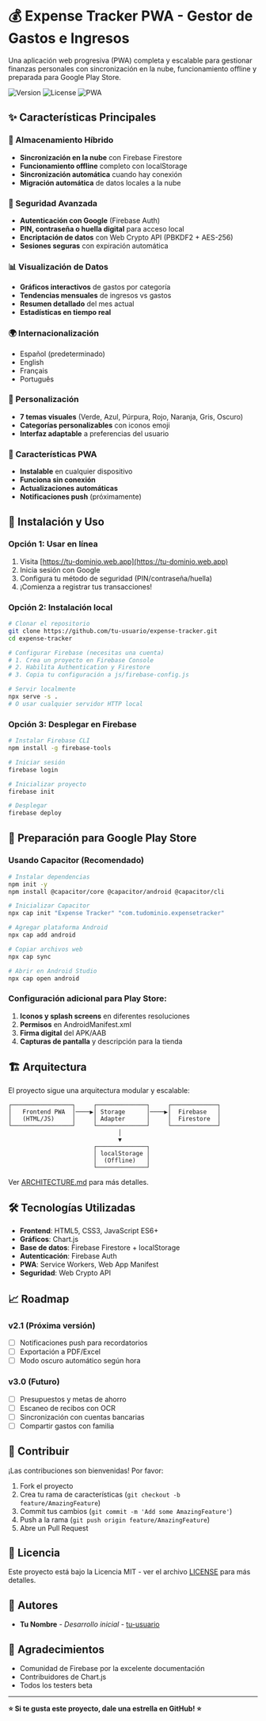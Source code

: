 # 💰 Expense Tracker PWA - Gestor de Gastos e Ingresos

Una aplicación web progresiva (PWA) completa y escalable para gestionar finanzas personales con sincronización en la nube, funcionamiento offline y preparada para Google Play Store.

![Version](https://img.shields.io/badge/version-2.0.0-blue.svg)
![License](https://img.shields.io/badge/license-MIT-green.svg)
![PWA](https://img.shields.io/badge/PWA-ready-orange.svg)

## ✨ Características Principales

### 💾 Almacenamiento Híbrido
- **Sincronización en la nube** con Firebase Firestore
- **Funcionamiento offline** completo con localStorage
- **Sincronización automática** cuando hay conexión
- **Migración automática** de datos locales a la nube

### 🔐 Seguridad Avanzada
- **Autenticación con Google** (Firebase Auth)
- **PIN, contraseña o huella digital** para acceso local
- **Encriptación de datos** con Web Crypto API (PBKDF2 + AES-256)
- **Sesiones seguras** con expiración automática

### 📊 Visualización de Datos
- **Gráficos interactivos** de gastos por categoría
- **Tendencias mensuales** de ingresos vs gastos
- **Resumen detallado** del mes actual
- **Estadísticas en tiempo real**

### 🌍 Internacionalización
- Español (predeterminado)
- English
- Français  
- Português

### 🎨 Personalización
- **7 temas visuales** (Verde, Azul, Púrpura, Rojo, Naranja, Gris, Oscuro)
- **Categorías personalizables** con iconos emoji
- **Interfaz adaptable** a preferencias del usuario

### 📱 Características PWA
- **Instalable** en cualquier dispositivo
- **Funciona sin conexión**
- **Actualizaciones automáticas**
- **Notificaciones push** (próximamente)

## 🚀 Instalación y Uso

### Opción 1: Usar en línea
1. Visita [https://tu-dominio.web.app](https://tu-dominio.web.app)
2. Inicia sesión con Google
3. Configura tu método de seguridad (PIN/contraseña/huella)
4. ¡Comienza a registrar tus transacciones!

### Opción 2: Instalación local
```bash
# Clonar el repositorio
git clone https://github.com/tu-usuario/expense-tracker.git
cd expense-tracker

# Configurar Firebase (necesitas una cuenta)
# 1. Crea un proyecto en Firebase Console
# 2. Habilita Authentication y Firestore
# 3. Copia tu configuración a js/firebase-config.js

# Servir localmente
npx serve -s .
# O usar cualquier servidor HTTP local
```

### Opción 3: Desplegar en Firebase
```bash
# Instalar Firebase CLI
npm install -g firebase-tools

# Iniciar sesión
firebase login

# Inicializar proyecto
firebase init

# Desplegar
firebase deploy
```

## 📱 Preparación para Google Play Store

### Usando Capacitor (Recomendado)
```bash
# Instalar dependencias
npm init -y
npm install @capacitor/core @capacitor/android @capacitor/cli

# Inicializar Capacitor
npx cap init "Expense Tracker" "com.tudominio.expensetracker"

# Agregar plataforma Android
npx cap add android

# Copiar archivos web
npx cap sync

# Abrir en Android Studio
npx cap open android
```

### Configuración adicional para Play Store:
1. **Iconos y splash screens** en diferentes resoluciones
2. **Permisos** en AndroidManifest.xml
3. **Firma digital** del APK/AAB
4. **Capturas de pantalla** y descripción para la tienda

## 🏗️ Arquitectura

El proyecto sigue una arquitectura modular y escalable:

```
┌─────────────────┐     ┌──────────────┐     ┌─────────────┐
│   Frontend PWA  │────▶│ Storage      │────▶│  Firebase   │
│   (HTML/JS)     │     │ Adapter      │     │  Firestore  │
└─────────────────┘     └──────────────┘     └─────────────┘
                               │
                               ▼
                        ┌──────────────┐
                        │ localStorage │
                        │  (Offline)   │
                        └──────────────┘
```

Ver [ARCHITECTURE.md](ARCHITECTURE.md) para más detalles.

## 🛠️ Tecnologías Utilizadas

- **Frontend**: HTML5, CSS3, JavaScript ES6+
- **Gráficos**: Chart.js
- **Base de datos**: Firebase Firestore + localStorage
- **Autenticación**: Firebase Auth
- **PWA**: Service Workers, Web App Manifest
- **Seguridad**: Web Crypto API

## 📈 Roadmap

### v2.1 (Próxima versión)
- [ ] Notificaciones push para recordatorios
- [ ] Exportación a PDF/Excel
- [ ] Modo oscuro automático según hora

### v3.0 (Futuro)
- [ ] Presupuestos y metas de ahorro
- [ ] Escaneo de recibos con OCR
- [ ] Sincronización con cuentas bancarias
- [ ] Compartir gastos con familia

## 🤝 Contribuir

¡Las contribuciones son bienvenidas! Por favor:

1. Fork el proyecto
2. Crea tu rama de características (`git checkout -b feature/AmazingFeature`)
3. Commit tus cambios (`git commit -m 'Add some AmazingFeature'`)
4. Push a la rama (`git push origin feature/AmazingFeature`)
5. Abre un Pull Request

## 📄 Licencia

Este proyecto está bajo la Licencia MIT - ver el archivo [LICENSE](LICENSE) para más detalles.

## 👥 Autores

- **Tu Nombre** - *Desarrollo inicial* - [tu-usuario](https://github.com/tu-usuario)

## 🙏 Agradecimientos

- Comunidad de Firebase por la excelente documentación
- Contribuidores de Chart.js
- Todos los testers beta

---

**⭐ Si te gusta este proyecto, dale una estrella en GitHub! ⭐**